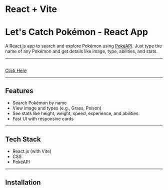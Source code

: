 # React + Vite

#  Let's Catch Pokémon - React App

A React.js app to search and explore Pokémon using [PokéAPI](https://pokeapi.co/). Just type the name of any Pokémon and get details like image, type, abilities, and stats.

---

## 

<a href="https://pokemon-react-green-seven.vercel.app" target="_blank">Click Here</a>

---

##  Features

-  Search Pokémon by name
-  View image and types (e.g., Grass, Poison)
-  See stats like height, weight, speed, experience, and abilities
-  Fast UI with responsive cards

---

##  Tech Stack

- React.js (with Vite)
- CSS
- PokéAPI

---

##  Installation


